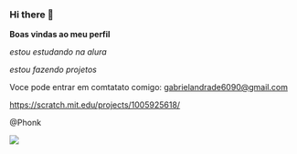 ### Hi there 👋

**Boas vindas ao meu perfil**

*estou estudando na alura*

*estou fazendo projetos*

 Voce pode entrar em comtatato comigo:
 gabrielandrade6090@gmail.com

https://scratch.mit.edu/projects/1005925618/

@Phonk

![](https://tenor.com/pt-BR/view/trollface-gif-23745334)
